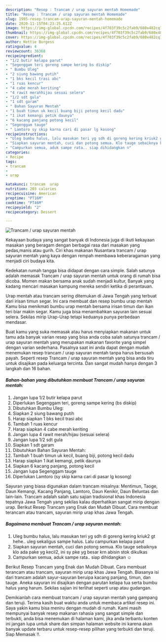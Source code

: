 ```yaml
---
description: "Resep : Trancam / urap sayuran mentah Homemade"
title: "Resep : Trancam / urap sayuran mentah Homemade"
slug: 1995-resep-trancam-urap-sayuran-mentah-homemade
date: 2020-11-15T04:23:25.612Z
image: https://img-global.cpcdn.com/recipes/4f703f39c5c2fab9/680x482cq70/trancam-urap-sayuran-mentah-foto-resep-utama.jpg
thumbnail: https://img-global.cpcdn.com/recipes/4f703f39c5c2fab9/680x482cq70/trancam-urap-sayuran-mentah-foto-resep-utama.jpg
cover: https://img-global.cpcdn.com/recipes/4f703f39c5c2fab9/680x482cq70/trancam-urap-sayuran-mentah-foto-resep-utama.jpg
author: Hettie Burgess
ratingvalue: 4
reviewcount: 36368
recipeingredient:
- "1/2 butir kelapa parut"
- "Segenggam teri goreng sampe kering bs diskip"
- " Bumbu Uleg"
- "2 siung bawang putih"
- "1 bks kecil trasi abc"
- "1 ruas kencur"
- "4 cabe merah keriting"
- "4 rawit merahhijau sesuai selera"
- "1/2 sdt gula"
- "1 sdt garam"
- " Bahan Sayuran Mentah"
- "1 buah timun uk kecil buang biji potong kecil dadu"
- "1 ikat kemangi petik daunya"
- "6 kacang panjang potong kecil"
- "Segenggam tauge"
- " Lamtoro sy skip karna cari di pasar lg kosong"
recipeinstructions:
- "Uleg bumbu halus, lalu masukan teri yg sdh di goreng kering kriuk2 gt hehe.. uleg sekaligus sampe halus. Lalu campurkan kelapa parut"
- "Siapkan sayuran mentah, cuci dan potong semua. Klo tauge sebaiknya klo ada pake yg kecil2, ini sy pke yg besar krn abisin stok dikulkas"
- "Campurkan semua, aduk sampe rata.. siap dihidangkan ☺️"
categories:
- Recipe
tags:
- trancam
- 
- urap

katakunci: trancam  urap 
nutrition: 203 calories
recipecuisine: American
preptime: "PT16M"
cooktime: "PT46M"
recipeyield: "2"
recipecategory: Dessert

---
```



![Trancam / urap sayuran mentah](https://img-global.cpcdn.com/recipes/4f703f39c5c2fab9/680x482cq70/trancam-urap-sayuran-mentah-foto-resep-utama.jpg)

Kekayaan budaya yang sangat banyak di Indonesia juga di ikuti kekayaan masakan yang beragam dengan berbagai rasa dari masakan yang pedas,manis atau gurih. Ciri khas makanan Nusantara trancam / urap sayuran mentah yang kaya dengan rempah membawa keberaragaman yang menjadi ciri budaya kita.


Kedekatan rumah tangga bisa didapat dengan cara simple. Salah satunya adalah memasak Trancam / urap sayuran mentah untuk orang di rumah bisa dicoba. Momen makan bersama anak sudah menjadi kultur, Banyak yang kadang mencari masakan kampung mereka sendiri ketika di perantauan.

Urap mentah atau trancam sering ditemukan di Jawa Tengah yang terbuat dari irisan timun segar. Ini cara membuat dan resep bumbu urap mentah Kamu bisa menikmati bumbu urap mentah bersama irisan timun dan ikan teri biar makin segar. Kamu juga bisa menambahkan sayuran lain sesuai selera. Sekilas mirip Urap-Urap tetapi keduanya punya perbedaan mendasar.

Buat kamu yang suka memasak atau harus menyiapkan makanan untuk tamu ada banyak varian resep yang bisa anda coba salah satunya trancam / urap sayuran mentah yang merupakan makanan favorite yang simpel dengan varian sederhana. Pasalnya saat ini anda dapat dengan mudah menemukan resep trancam / urap sayuran mentah tanpa harus bersusah payah.
Seperti resep Trancam / urap sayuran mentah yang bisa anda tiru untuk disajikan pada keluarga tercinta. Dan sangat mudah hanya dengan 3 langkah dan 16 bahan.


<!--inarticleads1-->

##### Bahan-bahan yang dibutuhkan membuat Trancam / urap sayuran mentah:

1. Jangan lupa 1/2 butir kelapa parut
1. Diperlukan Segenggam teri, goreng sampe kering (bs diskip)
1. Dibutuhkan  Bumbu Uleg:
1. Siapkan 2 siung bawang putih
1. Harap siapkan 1 bks kecil trasi abc
1. Tambah 1 ruas kencur
1. Harap siapkan 4 cabe merah keriting
1. Jangan lupa 4 rawit merah/hijau (sesuai selera)
1. Jangan lupa 1/2 sdt gula
1. Siapkan 1 sdt garam
1. Dibutuhkan  Bahan Sayuran Mentah:
1. Tambah 1 buah timun uk kecil, buang biji, potong kecil dadu
1. Harap siapkan 1 ikat kemangi, petik daunya
1. Siapkan 6 kacang panjang, potong kecil
1. Jangan lupa Segenggam tauge
1. Diperlukan  Lamtoro (sy skip karna cari di pasar lg kosong)


Sayuran yang biasa digunakan dalam trancam misalnya: Mentimun, Taoge, Daun Kemangi, Kacang Panjang, Lamtoro, Daun Kenikir, Daun Beluntas dan lain-lain. Trancam adalah salah satu sajian tradisional khas Indonesia tepatnya Jawa Tengah yang sekilas kalau diperhatikan sangat mirip dengan urap. Berikut Resep Trancam yang Enak dan Mudah Dibuat. Cara membuat terancam atau trancam, sayuran mirip urap khas Jawa Tengah. 

<!--inarticleads2-->

##### Bagaimana membuat  Trancam / urap sayuran mentah:

1. Uleg bumbu halus, lalu masukan teri yg sdh di goreng kering kriuk2 gt hehe.. uleg sekaligus sampe halus. Lalu campurkan kelapa parut
1. Siapkan sayuran mentah, cuci dan potong semua. Klo tauge sebaiknya klo ada pake yg kecil2, ini sy pke yg besar krn abisin stok dikulkas
1. Campurkan semua, aduk sampe rata.. siap dihidangkan ☺️


Berikut Resep Trancam yang Enak dan Mudah Dibuat. Cara membuat terancam atau trancam, sayuran mirip urap khas Jawa Tengah. Biasanya isi dari trancam adalah sayur-sayuran beruipa kacang panjang, timun, dan tauge. Aneka sayuran ini disajikan dengan parutan kelapa tua serta bumbu halus yang harum. Sekilas sajian ini terlihat seperti urap atau gudangan. 

Demikianlah cara membuat trancam / urap sayuran mentah yang gampang dan teruji. Terima kasih buat waktu anda untuk membaca artikel resep ini. Saya yakin kamu bisa meniru dengan mudah di rumah. Kami masih mempunyai banyak resep makanan rahasia yang sangat simple dan terbukti, anda bisa menemukan di halaman kami, jika anda terbantu konten ini jangan lupa untuk share dan simpan halaman website ini karena akan banyak update terbaru untuk resep-resep pilihan yang terbukti dan teruji. Siap Memasak !!. 
